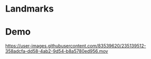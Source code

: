 # Landmarks

# Demo

https://user-images.githubusercontent.com/83539620/235139512-358adcfa-dd58-4ab2-9d54-b8a5780ed956.mov


